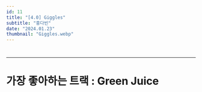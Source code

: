 ```yaml
---
id: 11
title: "[4.0] Giggles"
subtitle: "홍다빈"
date: "2024.01.23"
thumbnail: "Giggles.webp"
---
```

#
---
#
# 가장 좋아하는 트랙 : Green Juice
#
